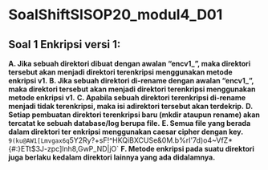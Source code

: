 # SoalShiftSISOP20_modul4_D01
## Soal 1 Enkripsi versi 1:
**A. Jika sebuah direktori dibuat dengan awalan “encv1_”, maka direktori tersebut akan menjadi direktori terenkripsi menggunakan metode enkripsi v1.**
**B. Jika sebuah direktori di-rename dengan awalan “encv1_”, maka direktori tersebut akan menjadi direktori terenkripsi menggunakan metode enkripsi v1.**
**C. Apabila sebuah direktori terenkripsi di-rename menjadi tidak terenkripsi, maka isi adirektori tersebut akan terdekrip.**
**D. Setiap pembuatan direktori terenkripsi baru (mkdir ataupun rename) akan tercatat ke sebuah database/log berupa file.**
**E. Semua file yang berada dalam direktori ter enkripsi menggunakan caesar cipher dengan key.**
`9(ku@AW1[Lmvgax6q`5Y2Ry?+sF!^HKQiBXCUSe&0M.b%rI'7d)o4~VfZ*{#:}ETt$3J-zpc]lnh8,GwP_ND|jO`
**F. Metode enkripsi pada suatu direktori juga berlaku kedalam direktori lainnya yang ada didalamnya.**

